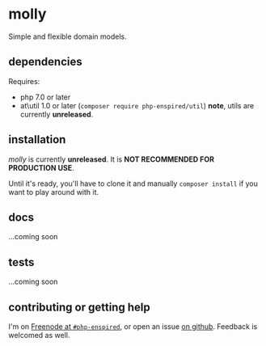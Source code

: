 molly
=====

Simple and flexible domain models.

dependencies
------------

Requires:

* php 7.0 or later
* at\util 1.0 or later (`composer require php-enspired/util`)
  **note**, utils are currently **unreleased**.

installation
------------

_molly_ is currently **unreleased**.  It is **NOT RECOMMENDED FOR PRODUCTION USE**.

Until it's ready, you'll have to clone it and manually `composer install` if you want to play around with it.

docs
----

…coming soon

tests
-----

…coming soon

contributing or getting help
----------------------------

I'm on [Freenode at `#php-enspired`](http://webchat.freenode.net?channels=%23php-enspired&uio=d4), or open an issue [on github](https://github.com/php-enspired/molly/issues).  Feedback is welcomed as well.
